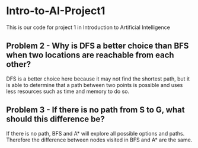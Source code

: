 # Intro-to-AI-Project1
This is our code for project 1 in Introduction to Artificial Intelligence 
## Problem 2 - Why  is  DFS  a  better  choice  than  BFS  when two locations are reachable from each other?
DFS is a better choice here because it may not find the shortest path, but it is able to determine that a path between two points is possible and uses less resources such as time and memory to do so. 

## Problem 3 - If there is no path from S to G, what should this difference be?
If there is no path, BFS and A* will explore all possible options and paths. Therefore the difference between nodes visited in BFS and A* are the same.